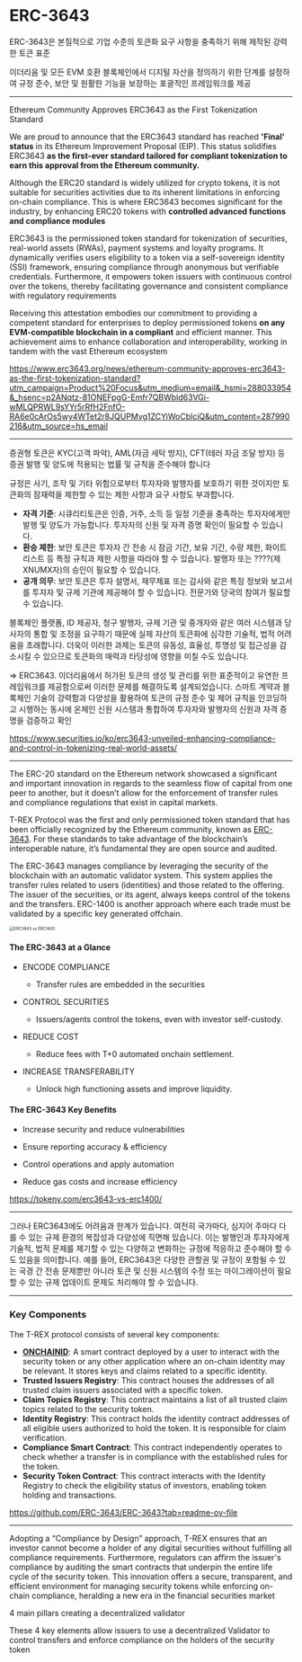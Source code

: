 # ERC-3643



ERC-3643은 본질적으로 기업 수준의 토큰화 요구 사항을 충족하기 위해 제작된 강력한 토큰 표준

이더리움 및 모든 EVM 호환 블록체인에서 디지털 자산을 정의하기 위한 단계를 설정하여 규정 준수, 보안 및 원활한 기능을 보장하는 포괄적인 프레임워크를 제공

---



Ethereum Community Approves ERC3643 as the First Tokenization Standard

We are proud to announce that the ERC3643 standard has reached **'Final' status** in its Ethereum Improvement Proposal (EIP). This status solidifies ERC3643 **as the first-ever standard tailored for compliant tokenization to earn this approval from the Ethereum community.**



Although the ERC20 standard is widely utilized for crypto tokens, it is not suitable for securities activities due to its inherent limitations in enforcing on-chain compliance. This is where ERC3643 becomes significant for the industry, by enhancing ERC20 tokens with **controlled advanced functions and compliance modules**



ERC3643 is the permissioned token standard for tokenization of securities, real-world assets (RWAs), payment systems and loyalty programs. It dynamically verifies users eligibility to a token via a self-sovereign identity (SSI) framework, ensuring compliance through anonymous but verifiable credentials. Furthermore, it empowers token issuers with continuous control over the tokens, thereby facilitating governance and consistent compliance with regulatory requirements



Receiving this attestation embodies our commitment to providing a competent standard for enterprises to deploy permissioned tokens **on any EVM-compatible blockchain in a compliant** and efficient manner. This achievement aims to enhance collaboration and interoperability, working in tandem with the vast Ethereum ecosystem

https://www.erc3643.org/news/ethereum-community-approves-erc3643-as-the-first-tokenization-standard?utm_campaign=Product%20Focus&utm_medium=email&_hsmi=288033954&_hsenc=p2ANqtz-81ONEFpgG-Emfr7QBWbld63VGi-wMLQPRWL9sYYr5rRfH2FnfO-RA6e0cArOs5wy4WTet2r8JQUPMvg1ZCYiWoCblciQ&utm_content=287990216&utm_source=hs_email

---





 증권형 토큰은 KYC(고객 파악), AML(자금 세탁 방지), CFT(테러 자금 조달 방지) 등 증권 발행 및 양도에 적용되는 법률 및 규칙을 준수해야 합니다

규정은 사기, 조작 및 기타 위험으로부터 투자자와 발행자를 보호하기 위한 것이지만 토큰화의 잠재력을 제한할 수 있는 제한 사항과 요구 사항도 부과합니다. 

- **자격 기준**: 시큐리티토큰은 인증, 거주, 소득 등 일정 기준을 충족하는 투자자에게만 발행 및 양도가 가능합니다. 투자자의 신원 및 자격 증명 확인이 필요할 수 있습니다.
- **환승 제한**: 보안 토큰은 투자자 간 전송 시 잠금 기간, 보유 기간, 수량 제한, 화이트리스트 등 특정 규칙과 제한 사항을 따라야 할 수 있습니다. 발행자 또는 ????(제XNUMX자)의 승인이 필요할 수 있습니다.
- **공개 의무**: 보안 토큰은 투자 설명서, 재무제표 또는 감사와 같은 특정 정보와 보고서를 투자자 및 규제 기관에 제공해야 할 수 있습니다. 전문가와 당국의 참여가 필요할 수 있습니다.

블록체인 플랫폼, ID 제공자, 청구 발행자, 규제 기관 및 중개자와 같은 여러 시스템과 당사자의 통합 및 조정을 요구하기 때문에 실제 자산의 토큰화에 심각한 기술적, 법적 어려움을 초래합니다. 더욱이 이러한 과제는 토큰의 유동성, 효율성, 투명성 및 접근성을 감소시킬 수 있으므로 토큰화의 매력과 타당성에 영향을 미칠 수도 있습니다.

=> ERC3643. 이더리움에서 허가된 토큰의 생성 및 관리를 위한 표준적이고 유연한 프레임워크를 제공함으로써 이러한 문제를 해결하도록 설계되었습니다. 스마트 계약과 블록체인 기술의 강력함과 다양성을 활용하여 토큰의 규정 준수 및 제어 규칙을 인코딩하고 시행하는 동시에 온체인 신원 시스템과 통합하여 투자자와 발행자의 신원과 자격 증명을 검증하고 확인

https://www.securities.io/ko/erc3643-unveiled-enhancing-compliance-and-control-in-tokenizing-real-world-assets/

---





The ERC-20 standard on the Ethereum network showcased a significant and important innovation in regards to the seamless flow of capital from one peer to another, but it doesn’t allow for the enforcement of transfer rules and compliance regulations that exist in capital markets.



T-REX Protocol was the first and only permissioned token standard that has been officially recognized by the Ethereum community, known as [ERC-3643](https://github.com/ethereum/EIPs/pull/3643). For these standards to take advantage of the blockchain’s interoperable nature, it’s fundamental they are open source and audited.



The ERC-3643 manages compliance by leveraging the security of the blockchain with an automatic validator system. This system applies the transfer rules related to users (identities) and those related to the offering. The issuer of the securities, or its agent, always keeps control of the tokens and the transfers. ERC-1400 is another approach where each trade must be validated by a specific key generated offchain.



<img src="https://tokeny.com/wp-content/uploads/2021/11/ERC3643-vs-ERC1400.png" alt="ERC3643 vs ERC1400" style="zoom:50%;" />

#### **The ERC-3643 at a Glance**

- ENCODE COMPLIANCE
  - Transfer rules are embedded in the securities

- CONTROL SECURITIES
  - Issuers/agents control the tokens, even with investor self-custody.
- REDUCE COST
  - Reduce fees with T+0 automated onchain settlement.
- INCREASE TRANSFERABILITY
  - Unlock high functioning assets and improve liquidity.



#### **The ERC-3643 Key Benefits**

- Increase security and reduce vulnerabilities

- Ensure reporting accuracy & efficiency

- Control operations and apply automation

- Reduce gas costs and increase efficiency



https://tokeny.com/erc3643-vs-erc1400/



---



그러나 ERC3643에도 어려움과 한계가 있습니다. 여전히 국가마다, 심지어 주마다 다를 수 있는 규제 환경의 복잡성과 다양성에 직면해 있습니다. 이는 발행인과 투자자에게 기술적, 법적 문제를 제기할 수 있는 다양하고 변화하는 규정에 적응하고 준수해야 할 수도 있음을 의미합니다. 예를 들어, ERC3643은 다양한 관할권 및 규정이 포함될 수 있는 국경 간 전송 문제뿐만 아니라 토큰 및 신원 시스템의 수정 또는 마이그레이션이 필요할 수 있는 규제 업데이트 문제도 처리해야 할 수 있습니다.



___



### Key Components

The T-REX protocol consists of several key components:

- **[ONCHAINID](https://github.com/onchain-id/solidity)**: A smart contract deployed by a user to interact with the security token or any other application where an on-chain identity may be relevant. It stores keys and claims related to a specific identity.
- **Trusted Issuers Registry**: This contract houses the addresses of all trusted claim issuers associated with a specific token.
- **Claim Topics Registry**: This contract maintains a list of all trusted claim topics related to the security token.
- **Identity Registry**: This contract holds the identity contract addresses of all eligible users authorized to hold the token. It is responsible for claim verification.
- **Compliance Smart Contract**: This contract independently operates to check whether a transfer is in compliance with the established rules for the token.
- **Security Token Contract**: This contract interacts with the Identity Registry to check the eligibility status of investors, enabling token holding and transactions.

https://github.com/ERC-3643/ERC-3643?tab=readme-ov-file

---

Adopting a “Compliance by Design” approach, T-REX ensures that an investor cannot become a holder of
any digital securities without fulfilling all compliance requirements. Furthermore, regulators can affirm
the issuer's compliance by auditing the smart contracts that underpin the entire life cycle of the security
token. This innovation offers a secure, transparent, and efficient environment for managing security
tokens while enforcing on-chain compliance, heralding a new era in the financial securities market



4 main pillars creating a decentralized validator





These 4 key elements allow issuers to use a decentralized Validator to control transfers and enforce
compliance on the holders of the security token

















